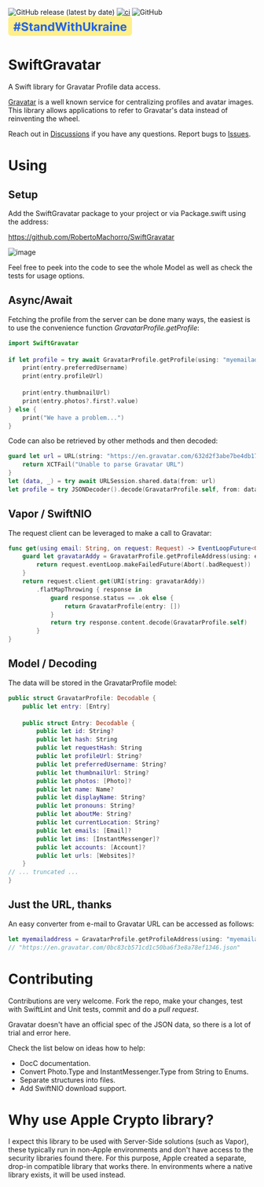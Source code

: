 ![GitHub release (latest by date)](https://img.shields.io/github/v/release/RobertoMachorro/SwiftGravatar)
[![ci](https://github.com/RobertoMachorro/SwiftGravatar/actions/workflows/ci.yml/badge.svg)](https://github.com/RobertoMachorro/SwiftGravatar/actions/workflows/ci.yml)
![GitHub](https://img.shields.io/github/license/RobertoMachorro/SwiftGravatar)
[![StandWithUkraine](https://raw.githubusercontent.com/vshymanskyy/StandWithUkraine/main/badges/StandWithUkraine.svg)](https://vshymanskyy.github.io/StandWithUkraine)

# SwiftGravatar
A Swift library for Gravatar Profile data access.

[Gravatar](https://gravatar.com) is a well known service for centralizing profiles and avatar images. This library allows applications to refer to Gravatar's data instead of reinventing the wheel.

Reach out in [Discussions](https://github.com/RobertoMachorro/SwiftGravatar/discussions) if you have any questions. Report bugs to [Issues](https://github.com/RobertoMachorro/SwiftGravatar/issues).

# Using

## Setup

Add the SwiftGravatar package to your project or via Package.swift using the address:

https://github.com/RobertoMachorro/SwiftGravatar

<img width="832" alt="image" src="https://github.com/RobertoMachorro/SwiftGravatar/assets/7190436/ba170546-30f6-482b-8c0d-eb4d055e8eaa">

Feel free to peek into the code to see the whole Model as well as check the tests for usage options.

## Async/Await

Fetching the profile from the server can be done many ways, the easiest is to use the convenience function *GravatarProfile.getProfile*:

```swift
import SwiftGravatar

if let profile = try await GravatarProfile.getProfile(using: "myemailaddress@example.com"), let entry = profile.entry.first {
	print(entry.preferredUsername)
	print(entry.profileUrl)

	print(entry.thumbnailUrl)
	print(entry.photos?.first?.value)
} else {
	print("We have a problem...")
}
```

Code can also be retrieved by other methods and then decoded:

```swift
guard let url = URL(string: "https://en.gravatar.com/632d2f3abe7be4db174da5cb2760f0ae.json") else {
	return XCTFail("Unable to parse Gravatar URL")
}
let (data, _) = try await URLSession.shared.data(from: url)
let profile = try JSONDecoder().decode(GravatarProfile.self, from: data)
```

## Vapor / SwiftNIO

The request client can be leveraged to make a call to Gravatar:

```swift
func get(using email: String, on request: Request) -> EventLoopFuture<GravatarProfile> {
	guard let gravatarAddy = GravatarProfile.getProfileAddress(using: email) else {
		return request.eventLoop.makeFailedFuture(Abort(.badRequest))
	}
	return request.client.get(URI(string: gravatarAddy))
		.flatMapThrowing { response in
			guard response.status == .ok else {
				return GravatarProfile(entry: [])
			}
			return try response.content.decode(GravatarProfile.self)
		}
}
```

## Model / Decoding

The data will be stored in the GravatarProfile model:

```swift
public struct GravatarProfile: Decodable {
	public let entry: [Entry]

	public struct Entry: Decodable {
		public let id: String?
		public let hash: String
		public let requestHash: String
		public let profileUrl: String?
		public let preferredUsername: String?
		public let thumbnailUrl: String?
		public let photos: [Photo]?
		public let name: Name?
		public let displayName: String?
		public let pronouns: String?
		public let aboutMe: String?
		public let currentLocation: String?
		public let emails: [Email]?
		public let ims: [InstantMessenger]?
		public let accounts: [Account]?
		public let urls: [Websites]?
	}
// ... truncated ...
}
```

## Just the URL, thanks

An easy converter from e-mail to Gravatar URL can be accessed as follows:

```swift
let myemailaddress = GravatarProfile.getProfileAddress(using: "myemailaddress@example.com")
// "https://en.gravatar.com/0bc83cb571cd1c50ba6f3e8a78ef1346.json"
```

# Contributing

Contributions are very welcome. Fork the repo, make your changes, test with SwiftLint and Unit tests, commit and do a *pull request*.

Gravatar doesn't have an official spec of the JSON data, so there is a lot of trial and error here.

Check the list below on ideas how to help:

* DocC documentation.
* Convert Photo.Type and InstantMessenger.Type from String to Enums.
* Separate structures into files.
* Add SwiftNIO download support.

# Why use Apple Crypto library?

I expect this library to be used with Server-Side solutions (such as Vapor), these typically run in non-Apple environments and don't have access to the security libraries found there. For this purpose, Apple created a separate, drop-in compatible library that works there. In environments where a native library exists, it will be used instead.

